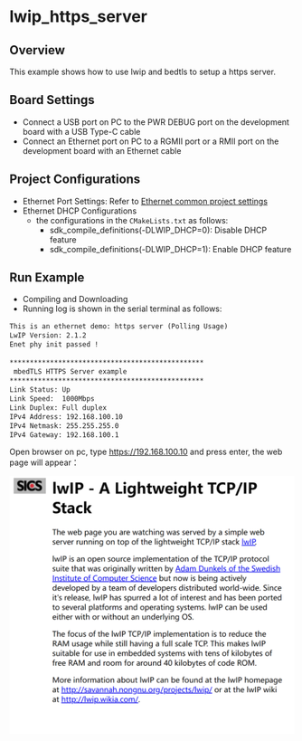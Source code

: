 # lwip_https_server

## Overview

This example shows how to use lwip and bedtls to setup a https server.

## Board Settings

- Connect a USB port on PC to the PWR DEBUG port on the development board with a USB Type-C cable
- Connect an Ethernet port on PC to a RGMII port or a RMII port on the development board with an Ethernet cable

## Project Configurations

- Ethernet Port Settings: Refer to [Ethernet common project settings](../doc/Ethernet_Common_Project_Settings_en.md)
- Ethernet DHCP Configurations
    - the configurations in the `CMakeLists.txt` as follows:
      - sdk_compile_definitions(-DLWIP_DHCP=0): Disable DHCP feature
      - sdk_compile_definitions(-DLWIP_DHCP=1): Enable DHCP feature


## Run Example

- Compiling and Downloading
- Running log is shown in the serial terminal as follows:

```console
This is an ethernet demo: https server (Polling Usage)
LwIP Version: 2.1.2
Enet phy init passed !

************************************************
 mbedTLS HTTPS Server example
************************************************
Link Status: Up
Link Speed:  1000Mbps
Link Duplex: Full duplex
IPv4 Address: 192.168.100.10
IPv4 Netmask: 255.255.255.0
IPv4 Gateway: 192.168.100.1
```

Open browser on pc, type https://192.168.100.10 and press enter, the web page will appear：

 ![https_server](doc/lwip_mbedtls_https_server.png "https_server")
